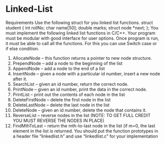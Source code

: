 # Linked-List

Requirements
Use the following struct for you linked list functions.
struct student {
       int rollNo;
      char name[50];
      double marks;
     struct node *next;
};
You must implement the following linked list functions in C/C++. Your program must be
modular with good interface for user options. Once program is run, it must be able to call all
the functions.
For this you can use Switch case or if else condition.
1. AllocateNode – this function returns a pointer to new node structure.
2. PrependNode – add a node to the beginning of the list
3. AppendNode – add a node to the end of a list
4. InsertNode – given a node with a particular id number, insert a new node after it.
5. SearchList – given an id number, return the correct node.
6. PrintNode – given an id number, print the data in the correct node.
7. PrintList – print out the contents of each node in the list
8. DeleteFirstNode – delete the first node in the list
9. DeleteLastNode – delete the last node in the list
10. DeleteNode – given an id number, delete the node that contains it.
11. ReverseList – reverse nodes in the list (NOTE: TO GET FULL CREDIT YOU
MUST REVERSE THE NODES IN PLACE)
12. FindMthToLast – return the mth-to-last node in the list (if m=0, the last element in the
list is returned.
You should put the function prototypes in a header file “linkedlist.h” and use “linkedlist.c” for
your implementation
